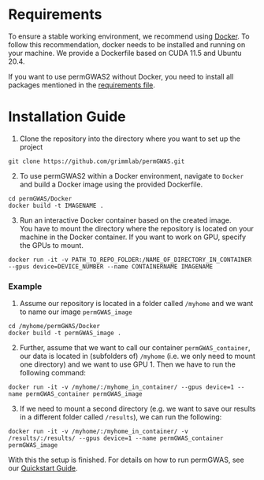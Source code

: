 # Requirements

To ensure a stable working environment, we recommend using [Docker](https://www.docker.com). To follow this recommendation, 
docker needs to be installed and running on your machine. We provide a Dockerfile based on CUDA 11.5 and Ubuntu 20.4.

If you want to use permGWAS2 without Docker, you need to install all packages mentioned in the 
[requirements file](../Docker/requirements.txt). 

# Installation Guide

1. Clone the repository into the directory where you want to set up the project

```shell
git clone https://github.com/grimmlab/permGWAS.git
```

2. To use permGWAS2 within a Docker environment, navigate to `Docker` and build a Docker image using the provided Dockerfile.

```shell
cd permGWAS/Docker
docker build -t IMAGENAME .
```

3. Run an interactive Docker container based on the created image.\
You have to mount the directory where the repository is located on your machine in the Docker container. 
If you want to work on GPU, specify the GPUs to mount.

```shell
docker run -it -v PATH_TO_REPO_FOLDER:/NAME_OF_DIRECTORY_IN_CONTAINER --gpus device=DEVICE_NUMBER --name CONTAINERNAME IMAGENAME
```

### Example

1. Assume our repository is located in a folder called `/myhome` and we want to name our image `permGWAS_image`

```shell
cd /myhome/permGWAS/Docker
docker build -t permGWAS_image .
```

2. Further, assume that we want to call our container `permGWAS_container`, our data is located in (subfolders of)
`/myhome` (i.e. we only need to mount one directory) and we want to use GPU 1. Then we have to run the following command:

```shell
docker run -it -v /myhome/:/myhome_in_container/ --gpus device=1 --name permGWAS_container permGWAS_image
```

3. If we need to mount a second directory (e.g. we want to save our results in a different folder called `/results`), 
we can run the following:

```shell
docker run -it -v /myhome/:/myhome_in_container/ -v /results/:/results/ --gpus device=1 --name permGWAS_container permGWAS_image
```

With this the setup is finished. For details on how to run permGWAS, see our [Quickstart Guide](./QUICKSTART.md).